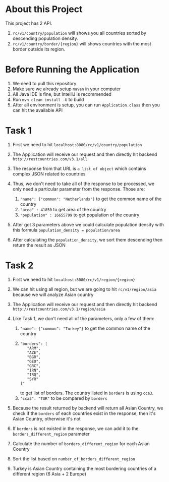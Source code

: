 # About this Project
This project has 2 API.
1. `rc/v1/country/population` will shows you all countries sorted by descending population density.
2. `rc/v1/country/border/{region}` will shows countries with the most border outside its region.

# Before Running the Application
1. We need to pull this repository
2. Make sure we already setup `maven` in your computer
3. All Java IDE is fine, but IntellIJ is recommended
4. Run `mvn clean install -U` to build
5. After all environment is setup, you can run `Application.class` then you can hit the available API

# Task 1
1. First we need to hit `localhost:8080/rc/v1/country/population`
2. The Application will receive our request and then directly hit backend `http://restcountries.com/v3.1/all`
3. The response from that URL is `a list of object` which contains complex JSON related to countries
4. Thus, we don't need to take all of the response to be processed, we only need a particular parameter from the response. Those are:
    
   1. `"name": {"common": "Netherlands"}` to get the common name of the country
   2. `"area" : 41850` to get area of the country
   3. `"population" : 16655799` to get population of the country
5. After got 3 parameters above we could calculate population density with this formula `population_density = population/area`
6. After calculating the `population_density`, we sort them descending then return the result as JSON
    

# Task 2
1. First we need to hit `localhost:8080/rc/v1/region/{region}`
2. We can hit using all region, but we are going to hit `rc/v1/region/asia` because we will analyze Asian country
3. The Application will receive our request and then directly hit backend `http://restcountries.com/v3.1/region/asia`
4. Like Task 1, we don't need all of the parameters, only a few of them:

   1. `"name": {"common": "Turkey"}` to get the common name of the country
   2. ```
      "borders": [
         "ARM",
         "AZE",
         "BGR",
         "GEO",
         "GRC",
         "IRN",
         "IRQ",
         "SYR"
      ]"
      ```
      to get list of borders. The country listed in `borders` is using `cca3`.
   3. `"cca3": "TUR"` to be compared by `borders`
5. Because the result returned by backend will return all Asian Country, we check if the `borders` of each countries exist in the response, then it's Asian Country, otherwise it's not
6. If `borders` is not existed in the response, we can add it to the `borders_different_region` parameter
7. Calculate the number of `borders_different_region` for each Asian Country
8. Sort the list based on `number_of_borders_different_region`
9. Turkey is Asian Country containing the most bordering countries of a different region (6 Asia + 2 Europe)